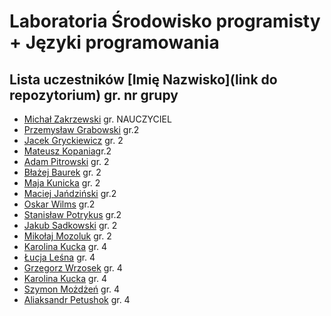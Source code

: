 # Laboratoria Środowisko programisty + Języki programowania

## Lista uczestników \[Imię Nazwisko\]\(link do repozytorium\) gr. nr grupy

- [Michał Zakrzewski](https://github.com/ZakrzewskiM30/SPJP2023-2024/) gr. NAUCZYCIEL
- [Przemysław Grabowski](https://github.com/PGrabows/ZadaniaProgramowanie2023-2024) gr.2
- [Jacek Gryckiewicz](https://github.com/FoRtY-5/studia) gr. 2
- [Mateusz Kopania](https://github.com/MateuszKopania/StudiaUG.git)gr.2
- [Adam Pitrowski](https://github.com/adamigz/studia) gr. 2
- [Błażej Baurek](https://github.com/bbadurekug/InfUGZadania) gr. 2
- [Maja Kunicka](https://github.com/mkunicka/informatyka23) gr. 2
- [Maciej Jańdziński](https://github.com/FajF3r/Laboratioria.git) gr.2
- [Oskar Wilms](https://github.com/oskarwilms1/ProjektyStudia) gr.2
- [Stanisław Potrykus](https://github.com/SPotrykus/C-Project) gr.2
- [Jakub Sadkowski](https://github.com/jakubsadkowski/jakub.git) gr. 2
- [Mikołaj Mozoluk](https://github.com/Jalokim2115/Jezyki-Programowania-2023-2024) gr. 2
- [Karolina Kucka](https://github.com/kjkucka/laby_informatyka) gr. 4
- [Łucja Leśna](https://github.com/llesna/studia) gr. 4
- [Grzegorz Wrzosek](https://github.com/gwrzosek2/SPJP2023-2024) gr. 4
- [Karolina Kucka](https://github.com/kjkucka/laby_informatyka) gr. 4
- [Szymon Możdżeń](https://github.com/smozdzen1/SPJP2023-2024) gr. 4
- [Aliaksandr Petushok](https://github.com/AliaksandrPetushok/laby_Informatyka) gr. 4
